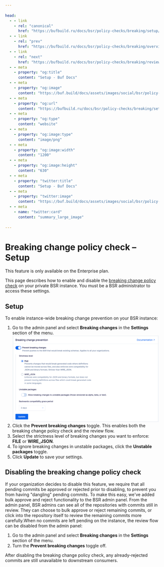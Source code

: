 ```yaml
---

head:
  - - link
    - rel: "canonical"
      href: "https://bufbuild.ru/docs/bsr/policy-checks/breaking/setup/"
  - - link
    - rel: "prev"
      href: "https://bufbuild.ru/docs/bsr/policy-checks/breaking/overview/"
  - - link
    - rel: "next"
      href: "https://bufbuild.ru/docs/bsr/policy-checks/breaking/review-commits/"
  - - meta
    - property: "og:title"
      content: "Setup - Buf Docs"
  - - meta
    - property: "og:image"
      content: "https://buf.build/docs/assets/images/social/bsr/policy-checks/breaking/setup.png"
  - - meta
    - property: "og:url"
      content: "https://bufbuild.ru/docs/bsr/policy-checks/breaking/setup/"
  - - meta
    - property: "og:type"
      content: "website"
  - - meta
    - property: "og:image:type"
      content: "image/png"
  - - meta
    - property: "og:image:width"
      content: "1200"
  - - meta
    - property: "og:image:height"
      content: "630"
  - - meta
    - property: "twitter:title"
      content: "Setup - Buf Docs"
  - - meta
    - property: "twitter:image"
      content: "https://buf.build/docs/assets/images/social/bsr/policy-checks/breaking/setup.png"
  - - meta
    - name: "twitter:card"
      content: "summary_large_image"

---
```


# Breaking change policy check – Setup

This feature is only available on the Enterprise plan.

This page describes how to enable and disable the [breaking change policy check](../overview/) on your private BSR instance. You must be a BSR administrator to access these settings.

## Setup

To enable instance-wide breaking change prevention on your BSR instance:

1.  Go to the admin panel and select **Breaking changes** in the **Settings** section of the menu.![Screen shot of admin panel](../../../../images/bsr/policy-checks/breaking-changes-panel.png)
2.  Click the **Prevent breaking changes** toggle. This enables both the breaking change policy check and the review flow.
3.  Select the strictness level of breaking changes you want to enforce: **FILE** or **WIRE_JSON**.
4.  To ignore breaking changes in unstable packages, click the **Unstable packages** toggle.
5.  Click **Update** to save your settings.

## Disabling the breaking change policy check

If your organization decides to disable this feature, we require that all pending commits be approved or rejected prior to disabling, to prevent you from having "dangling" pending commits. To make this easy, we've added bulk approve and reject functionality to the BSR admin panel. From the admin panel, BSR admins can see all of the repositories with commits still in review. They can choose to bulk approve or reject remaining commits, or click into the repository itself to review the remaining commits more carefully.When no commits are left pending on the instance, the review flow can be disabled from the admin panel:

1.  Go to the admin panel and select **Breaking changes** in the **Settings** section of the menu.
2.  Turn the **Prevent breaking changes** toggle off.

After disabling the breaking change policy check, any already-rejected commits are still unavailable to downstream consumers.
